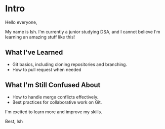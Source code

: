 # Intro

Hello everyone,

My name is Ish. I'm currently a junior studying DSA, and I cannot believe I'm learning an amazing stuff like this!

## What I've Learned
- Git basics, including cloning repositories and branching.
- How to pull request when needed

## What I'm Still Confused About
- How to handle merge conflicts effectively.
- Best practices for collaborative work on Git.

I'm excited to learn more and improve my skills.

Best,
Ish
